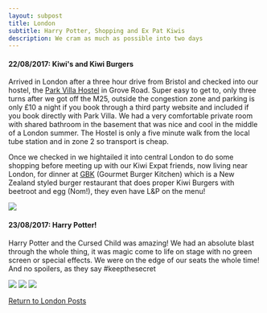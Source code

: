 ```yaml
---
layout: subpost
title: London
subtitle: Harry Potter, Shopping and Ex Pat Kiwis
description: We cram as much as possible into two days
---
```


<h4>22/08/2017: Kiwi's and Kiwi Burgers</h4>

Arrived in London after a three hour drive from Bristol and checked into our hostel, the <a target="_blank" href="https://www.parkvilla.co.uk/">Park Villa Hostel</a> in Grove Road. Super easy to get to, only three turns after we got off the M25, outside the congestion zone and parking is only £10 a night if you book through a third party website and included if you book directly with Park Villa. We had a very comfortable private room with shared bathroom in the basement that was nice and cool in the middle of a London summer. The Hostel is only a five minute walk from the local tube station and in zone 2 so transport is cheap.

Once we checked in we hightailed it into central London to do some shopping before meeting up with our Kiwi Expat friends, now living near London, for dinner at <a target="_blank" href="https://www.gbk.co.uk/">GBK</a> (Gourmet Burger Kitchen) which is a New Zealand styled burger restaurant that does proper Kiwi Burgers with beetroot and egg (Nom!), they even have L&P on the menu!

<img src="https://adventuresofthetravellingtwins.com/Photos/2017-08-23-LondonHarryPotter/day11-min.JPG" class="image1">

<h4>23/08/2017: Harry Potter!</h4>

Harry Potter and the Cursed Child was amazing! We had an absolute blast through the whole thing, it was magic come to life on stage with no green screen or special effects. We were on the edge of our seats the whole time! And no spoilers, as they say #keepthesecret

<img src="https://adventuresofthetravellingtwins.com/Photos/2017-08-23-LondonHarryPotter/day21-min.JPG" class="image1">
<img src="https://adventuresofthetravellingtwins.com/Photos/2017-08-23-LondonHarryPotter/cover-min.JPG" class="image1">
<img src="https://adventuresofthetravellingtwins.com/Photos/2017-08-23-LondonHarryPotter/day23-min.JPG" class="image1">

<a href="https://adventuresofthetravellingtwins.com/2013/09/03/London/">Return to London Posts</a>
